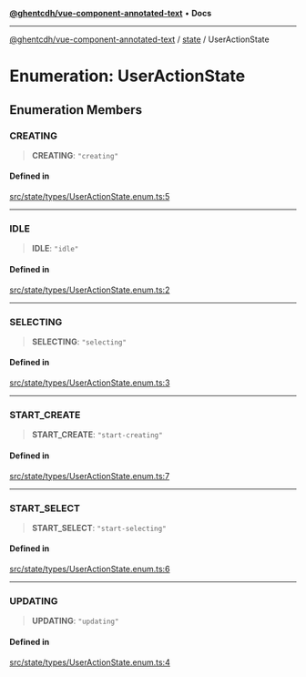 [**@ghentcdh/vue-component-annotated-text**](../../README.md) • **Docs**

***

[@ghentcdh/vue-component-annotated-text](../../modules.md) / [state](../README.md) / UserActionState

# Enumeration: UserActionState

## Enumeration Members

### CREATING

> **CREATING**: `"creating"`

#### Defined in

[src/state/types/UserActionState.enum.ts:5](https://github.com/GhentCDH/vue_component_annotated_text/blob/d51ee50afdd4ab5cda55f7357c95be62d9ee9e3f/src/state/types/UserActionState.enum.ts#L5)

***

### IDLE

> **IDLE**: `"idle"`

#### Defined in

[src/state/types/UserActionState.enum.ts:2](https://github.com/GhentCDH/vue_component_annotated_text/blob/d51ee50afdd4ab5cda55f7357c95be62d9ee9e3f/src/state/types/UserActionState.enum.ts#L2)

***

### SELECTING

> **SELECTING**: `"selecting"`

#### Defined in

[src/state/types/UserActionState.enum.ts:3](https://github.com/GhentCDH/vue_component_annotated_text/blob/d51ee50afdd4ab5cda55f7357c95be62d9ee9e3f/src/state/types/UserActionState.enum.ts#L3)

***

### START\_CREATE

> **START\_CREATE**: `"start-creating"`

#### Defined in

[src/state/types/UserActionState.enum.ts:7](https://github.com/GhentCDH/vue_component_annotated_text/blob/d51ee50afdd4ab5cda55f7357c95be62d9ee9e3f/src/state/types/UserActionState.enum.ts#L7)

***

### START\_SELECT

> **START\_SELECT**: `"start-selecting"`

#### Defined in

[src/state/types/UserActionState.enum.ts:6](https://github.com/GhentCDH/vue_component_annotated_text/blob/d51ee50afdd4ab5cda55f7357c95be62d9ee9e3f/src/state/types/UserActionState.enum.ts#L6)

***

### UPDATING

> **UPDATING**: `"updating"`

#### Defined in

[src/state/types/UserActionState.enum.ts:4](https://github.com/GhentCDH/vue_component_annotated_text/blob/d51ee50afdd4ab5cda55f7357c95be62d9ee9e3f/src/state/types/UserActionState.enum.ts#L4)
